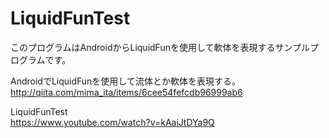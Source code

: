 LiquidFunTest
==========
このプログラムはAndroidからLiquidFunを使用して軟体を表現するサンプルプログラムです。  


AndroidでLiquidFunを使用して流体とか軟体を表現する。  
http://qiita.com/mima_ita/items/6cee54fefcdb96999ab6  

LiquidFunTest  
https://www.youtube.com/watch?v=kAaiJtDYa9Q  

